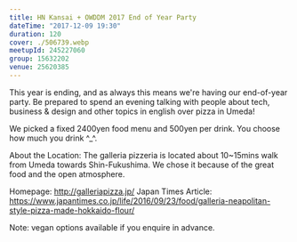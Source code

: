 ```yaml
---
title: HN Kansai + OWDDM 2017 End of Year Party
dateTime: "2017-12-09 19:30"
duration: 120
cover: ./506739.webp
meetupId: 245227060
group: 15632202
venue: 25620385
---
```


This year is ending, and as always this means we're having our end-of-year party. Be prepared to spend an evening talking with people about tech, business & design and other topics in english over pizza in Umeda!

We picked a fixed 2400yen food menu and 500yen per drink. You choose how much you drink ^\_^.

About the Location:
The galleria pizzeria is located about 10~15mins walk from Umeda towards Shin-Fukushima. We chose it because of the great food and the open atmosphere.

Homepage: http://galleriapizza.jp/
Japan Times Article: https://www.japantimes.co.jp/life/2016/09/23/food/galleria-neapolitan-style-pizza-made-hokkaido-flour/

Note: vegan options available if you enquire in advance.
